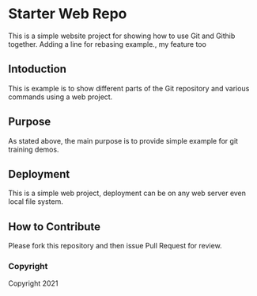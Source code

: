 # Starter Web Repo

This is a simple website project for 
showing how to use Git and Githib together.
Adding a line for rebasing example., my feature too

## Intoduction

This is example is to show different parts
of the Git repository and various commands
using a web project.


## Purpose

As stated above, the main purpose is to
provide simple example for git training
demos.

## Deployment

This is a simple web project, deployment
can be on any web server even local
file system.

## How to Contribute

Please fork this repository and then issue Pull Request
for review.

### Copyright
Copyright 2021
